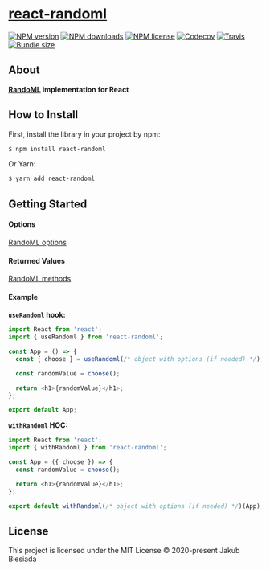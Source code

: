 # [react-randoml](https://github.com/randoml-js/react-randoml)

[![NPM version](https://img.shields.io/npm/v/react-randoml?style=flat-square)](https://www.npmjs.com/package/react-randoml)
[![NPM downloads](https://img.shields.io/npm/dm/react-randoml?style=flat-square)](https://www.npmjs.com/package/react-randoml)
[![NPM license](https://img.shields.io/npm/l/react-randoml?style=flat-square)](https://www.npmjs.com/package/react-randoml)
[![Codecov](https://img.shields.io/codecov/c/github/randoml-js/react-randoml?style=flat-square)](https://codecov.io/gh/randoml-js/react-randoml)
[![Travis](https://img.shields.io/travis/com/randoml-js/react-randoml/master?style=flat-square)](https://travis-ci.com/randoml-js/react-randoml)
[![Bundle size](https://img.shields.io/bundlephobia/min/react-randoml?style=flat-square)](https://bundlephobia.com/result?p=react-randoml)

## About

**[RandoML](https://www.npmjs.com/package/randoml) implementation for React**

## How to Install

First, install the library in your project by npm:

```sh
$ npm install react-randoml
```

Or Yarn:

```sh
$ yarn add react-randoml
```

## Getting Started

#### Options

[RandoML options](https://github.com/randoml-js/randoml#options)

#### Returned Values

[RandoML methods](https://github.com/randoml-js/randoml#methods)

#### Example

**`useRandoml` hook:**

```js
import React from 'react';
import { useRandoml } from 'react-randoml';

const App = () => {
  const { choose } = useRandoml(/* object with options (if needed) */);

  const randomValue = choose();

  return <h1>{randomValue}</h1>;
};

export default App;
```

**`withRandoml` HOC:**

```js
import React from 'react';
import { withRandoml } from 'react-randoml';

const App = ({ choose }) => {
  const randomValue = choose();

  return <h1>{randomValue}</h1>;
};

export default withRandoml(/* object with options (if needed) */)(App);
```

## License

This project is licensed under the MIT License © 2020-present Jakub Biesiada
